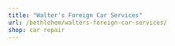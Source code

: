 ```yaml
---
title: "Walter's Foreign Car Services"
url: /bethlehem/walters-foreign-car-services/
shop: car repair
---
```

